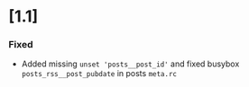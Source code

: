 # [1.1]

### Fixed

- Added missing `unset 'posts__post_id'` and fixed busybox `posts_rss__post_pubdate` in posts `meta.rc`
